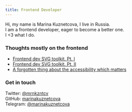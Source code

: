 ```yaml
---
title: Frontend Developer
---
```


Hi, my name is Marina Kuznetcova, I live in Russia.<br>
I am a frontend developer, eager to become a better one.<br>
I <3 what I do.<br>

<h3>Thoughts mostly on the frontend</h3>

- [Frontend dev SVG toolkit. Pt. I](/frontend-dev-svg-toolkit)
- [Frontend dev SVG toolkit. Pt. II](/frontend-dev-svg-toolkit-pt-2)
- [A forgotten thing about the accessibility which matters](/a-forgotten-thing-about-the-accessibility-which-matters)

<h3>Get in touch</h3>

Twitter: <a href="https://twitter.com/mrnkzntcv">@mrnkzntcv</a><br>
GitHub: <a href="https://github.com/marinakuznetcova">marinakuznetcova</a><br>
Telegram: <a href="http://t.me/marinakuznetcova">@marinakuznetcova</a>
